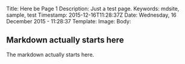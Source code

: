 Title: Here be Page 1
Description: Just a test page.
Keywords: mdsite, sample, test
Timestamp: 2015-12-16T11:28:37Z
Date: Wednesday, 16 December 2015 - 11:28:37
Template: 
Image: 
Body:
## Markdown actually starts here

The markdown actually starts here.
